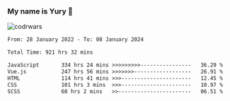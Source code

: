 ### My name is Yury 👋 
![codrwars](https://www.codewars.com/users/litury/badges/micro) 


<!--START_SECTION:waka-->

```txt
From: 28 January 2022 - To: 08 January 2024

Total Time: 921 hrs 32 mins

JavaScript       334 hrs 24 mins >>>>>>>>>----------------   36.29 %
Vue.js           247 hrs 56 mins >>>>>>>------------------   26.91 %
HTML             114 hrs 41 mins >>>----------------------   12.45 %
CSS              101 hrs 3 mins  >>>----------------------   10.97 %
SCSS             60 hrs 2 mins   >>-----------------------   06.51 %
```

<!--END_SECTION:waka-->

